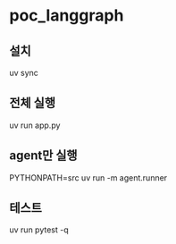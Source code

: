 # poc_langgraph

## 설치
uv sync

## 전체 실행 
uv run app.py

## agent만 실행
PYTHONPATH=src uv run -m agent.runner

## 테스트
uv run pytest -q

